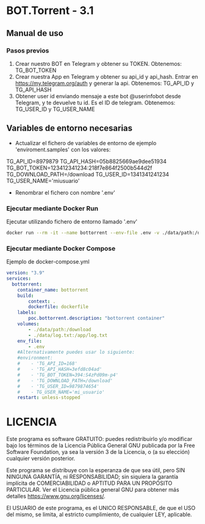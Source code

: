 # BOT.Torrent - 3.1

## Manual de uso

### Pasos previos

1. Crear nuestro BOT en Telegram y obtener su TOKEN. Obtenemos: TG_BOT_TOKEN
2. Crear nuestra App en Telegram y obtener su api_id y api_hash. 
   Entrar en https://my.telegram.org/auth y generar la api. Obtenemos: TG_API_ID y TG_API_HASH
3. Obtener user id enviando mensaje a este bot @userinfobot desde Telegram, y te devuelve tu id. Es el ID de telegram. Obtenemos: TG_USER_ID y TG_USER_NAME

## Variables de entorno necesarias

- Actualizar el fichero de variables de entorno de ejemplo 'enviroment.samples' con los valores:

TG_API_ID=8979879
TG_API_HASH=05b8825669ae9dee51934
TG_BOT_TOKEN=123412341234:218f7e864f2500b544d2f
TG_DOWNLOAD_PATH=/download
TG_USER_ID=1341341241234
TG_USER_NAME='miusuario'

- Renombrar el fichero con nombre '.env'

### Ejecutar mediante Docker Run

Ejecutar utilizando fichero de entorno llamado '.env'

```bash
docker run --rm -it --name bottorrent --env-file .env -v ./data/path:/download bottorrent /bin/sh
```

### Ejecutar mediante Docker Compose

Ejemplo de docker-compose.yml

```yml
version: "3.9"
services:
  bottorrent:
    container_name: bottorrent
    build:
        context: .
        dockerfile: dockerfile
    labels:
        poc.bottorrent.description: "bottorrent container"
    volumes:
        - ./data/path:/download        
        - ./data/log.txt:/app/log.txt
    env_file:
        - .env
    #Alternativamente puedes usar lo siguiente:
    #environment:
    #    - 'TG_API_ID=168'
    #    - 'TG_API_HASH=3efd8c04ad'
    #    - 'TG_BOT_TOKEN=394:S4zPd09m-p4'
    #    - 'TG_DOWNLOAD_PATH=/download'         
    #    - 'TG_USER_ID=9879874654'         
    #    - TG_USER_NAME='mi_usuario'
    restart: unless-stopped    
```

# LICENCIA

Este programa es software GRATUITO: puedes redistribuirlo y/o modificar bajo los términos de la Licencia Pública General GNU publicada por la Free Software Foundation, ya sea la versión 3 de la Licencia, o (a su elección) cualquier versión posterior.

Este programa se distribuye con la esperanza de que sea útil, pero SIN NINGUNA GARANTÍA, ni RESPONSABILIDAD; sin siquiera la garantía implícita de COMERCIABILIDAD o APTITUD PARA UN PROPÓSITO PARTICULAR. Ver el Licencia pública general GNU para obtener más detalles <https://www.gnu.org/licenses/>.

El USUARIO de este programa, es el UNICO RESPONSABLE, de que el USO del mismo, se limita, al estricto cumplimiento, de cualquier LEY, aplicable.